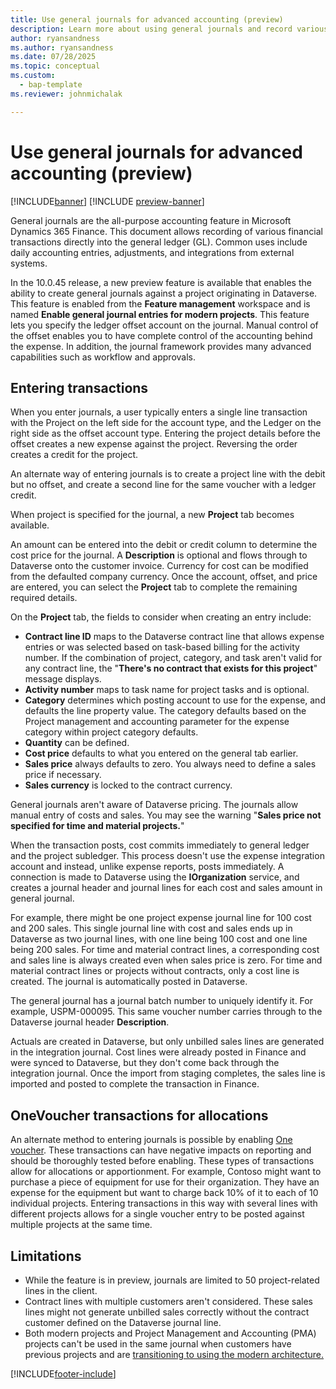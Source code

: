 ```yaml
---
title: Use general journals for advanced accounting (preview)
description: Learn more about using general journals and record various financial transactions directly into the general ledger.
author: ryansandness
ms.author: ryansandness
ms.date: 07/28/2025
ms.topic: conceptual
ms.custom: 
  - bap-template
ms.reviewer: johnmichalak

---
```


# Use general journals for advanced accounting (preview)

[!INCLUDE[banner](../includes/banner.md)]
[!INCLUDE [preview-banner](~/../shared-content/shared/preview-includes/preview-banner.md)]

General journals are the all-purpose accounting feature in Microsoft Dynamics 365 Finance. This document allows recording of various financial transactions directly into the general ledger (GL). Common uses include daily accounting entries, adjustments, and integrations from external systems.

In the 10.0.45 release, a new preview feature is available that enables the ability to create general journals against a project originating in Dataverse. This feature is enabled from the **Feature management** workspace and is named **Enable general journal entries for modern projects**. This feature lets you specify the ledger offset account on the journal. Manual control of the offset enables you to have complete control of the accounting behind the expense. In addition, the journal framework provides many advanced capabilities such as workflow and approvals.

## Entering transactions

When you enter journals, a user typically enters a single line transaction with the Project on the left side for the account type, and the Ledger on the right side as the offset account type. Entering the project details before the offset creates a new expense against the project. Reversing the order creates a credit for the project.

An alternate way of entering journals is to create a project line with the debit but no offset, and create a second line for the same voucher with a ledger credit.

When project is specified for the journal, a new **Project** tab becomes available.

An amount can be entered into the debit or credit column to determine the cost price for the journal. A **Description** is optional and flows through to Dataverse onto the customer invoice. Currency for cost can be modified from the defaulted company currency. Once the account, offset, and price are entered, you can select the **Project** tab to complete the remaining required details.

On the **Project** tab, the fields to consider when creating an entry include:

- **Contract line ID** maps to the Dataverse contract line that allows expense entries or was selected based on task-based billing for the activity number. If the combination of project, category, and task aren't valid for any contract line, the "**There's no contract that exists for this project**" message displays.
- **Activity number** maps to task name for project tasks and is optional.
- **Category** determines which posting account to use for the expense, and defaults the line property value. The category defaults based on the Project management and accounting parameter for the expense category within project category defaults.
- **Quantity** can be defined.
- **Cost price** defaults to what you entered on the general tab earlier.
- **Sales price** always defaults to zero. You always need to define a sales price if necessary.
- **Sales currency** is locked to the contract currency.

General journals aren't aware of Dataverse pricing. The journals allow manual entry of costs and sales. You may see the warning "**Sales price not specified for time and material projects.**"

When the transaction posts, cost commits immediately to general ledger and the project subledger. This process doesn't use the expense integration account and instead, unlike expense reports, posts immediately. A connection is made to Dataverse using the **IOrganization** service, and creates a journal header and journal lines for each cost and sales amount in general journal. 

For example, there might be one project expense journal line for 100 cost and 200 sales. This single journal line with cost and sales ends up in Dataverse as two journal lines, with one line being 100 cost and one line being 200 sales. For time and material contract lines, a corresponding cost and sales line is always created even when sales price is zero. For time and material contract lines or projects without contracts, only a cost line is created. The journal is automatically posted in Dataverse.

The general journal has a journal batch number to uniquely identify it. For example, USPM-000095. This same voucher number carries through to the Dataverse journal header **Description**.

Actuals are created in Dataverse, but only unbilled sales lines are generated in the integration journal. Cost lines were already posted in Finance and were synced to Dataverse, but they don't come back through the integration journal. Once the import from staging completes, the sales line is imported and posted to complete the transaction in Finance.

## OneVoucher transactions for allocations

An alternate method to entering journals is possible by enabling [One voucher](/dynamics365/finance/general-ledger/one-voucher). These transactions can have negative impacts on reporting and should be thoroughly tested before enabling. These types of transactions allow for allocations or apportionment. For example, Contoso might want to purchase a piece of equipment for use for their organization. They have an expense for the equipment but want to charge back 10% of it to each of 10 individual projects. Entering transactions in this way with several lines with different projects allows for a single voucher entry to be posted against multiple projects at the same time.

## Limitations

- While the feature is in preview, journals are limited to 50 project-related lines in the client.
- Contract lines with multiple customers aren't considered. These sales lines might not generate unbilled sales correctly without the contract customer defined on the Dataverse journal line.
- Both modern projects and Project Management and Accounting (PMA) projects can't be used in the same journal when customers have previous projects and are [transitioning to using the modern architecture.](../prod-pma/move-to-modern-architecture.md)

[!INCLUDE[footer-include](../includes/footer-banner.md)]
